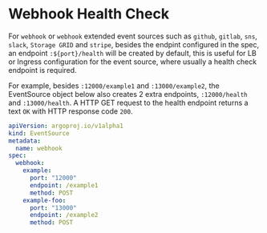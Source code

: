 # Webhook Health Check

For `webhook` or `webhook` extended event sources such as `github`, `gitlab`,
`sns`, `slack`, `Storage GRID` and `stripe`, besides the endpint configured in
the spec, an endpoint `:${port}/health` will be created by default, this is
useful for LB or Ingress configuration for the event source, where usually a
health check endpoint is required.

For example, besides `:12000/example1` and `:13000/example2`, the EventSource
object below also creates 2 extra endpoints, `:12000/health` and
`:13000/health`. A HTTP GET request to the health endpoint returns a text `OK`
with HTTP response code `200`.

```yaml
apiVersion: argoproj.io/v1alpha1
kind: EventSource
metadata:
  name: webhook
spec:
  webhook:
    example:
      port: "12000"
      endpoint: /example1
      method: POST
    example-foo:
      port: "13000"
      endpoint: /example2
      method: POST
```
